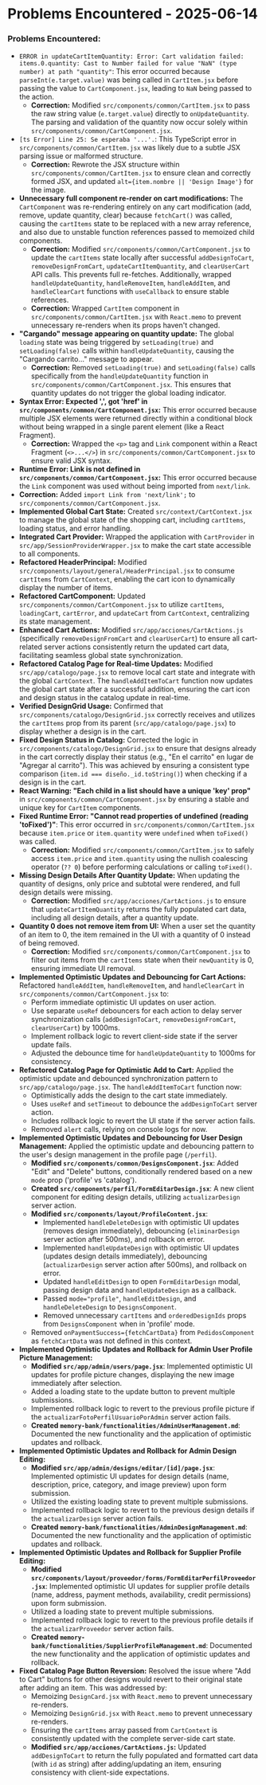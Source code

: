 # Problems Encountered - 2025-06-14

### Problems Encountered:
-   `ERROR in updateCartItemQuantity: Error: Cart validation failed: items.0.quantity: Cast to Number failed for value "NaN" (type number) at path "quantity"`: This error occurred because `parseInt(e.target.value)` was being called in `CartItem.jsx` before passing the value to `CartComponent.jsx`, leading to `NaN` being passed to the action.
    -   **Correction:** Modified `src/components/common/CartItem.jsx` to pass the raw string value (`e.target.value`) directly to `onUpdateQuantity`. The parsing and validation of the quantity now occur solely within `src/components/common/CartComponent.jsx`.
-   `[ts Error] Line 25: Se esperaba '...'.`: This TypeScript error in `src/components/common/CartItem.jsx` was likely due to a subtle JSX parsing issue or malformed structure.
    -   **Correction:** Rewrote the JSX structure within `src/components/common/CartItem.jsx` to ensure clean and correctly formed JSX, and updated `alt={item.nombre || 'Design Image'}` for the image.
-   **Unnecessary full component re-render on cart modifications:** The `CartComponent` was re-rendering entirely on any cart modification (add, remove, update quantity, clear) because `fetchCart()` was called, causing the `cartItems` state to be replaced with a new array reference, and also due to unstable function references passed to memoized child components.
    -   **Correction:** Modified `src/components/common/CartComponent.jsx` to update the `cartItems` state locally after successful `addDesignToCart`, `removeDesignFromCart`, `updateCartItemQuantity`, and `clearUserCart` API calls. This prevents full re-fetches. Additionally, wrapped `handleUpdateQuantity`, `handleRemoveItem`, `handleAddItem`, and `handleClearCart` functions with `useCallback` to ensure stable references.
    -   **Correction:** Wrapped `CartItem` component in `src/components/common/CartItem.jsx` with `React.memo` to prevent unnecessary re-renders when its props haven't changed.
-   **"Cargando" message appearing on quantity update:** The global `loading` state was being triggered by `setLoading(true)` and `setLoading(false)` calls within `handleUpdateQuantity`, causing the "Cargando carrito..." message to appear.
    -   **Correction:** Removed `setLoading(true)` and `setLoading(false)` calls specifically from the `handleUpdateQuantity` function in `src/components/common/CartComponent.jsx`. This ensures that quantity updates do not trigger the global loading indicator.
-   **Syntax Error: Expected ',', got 'href' in `src/components/common/CartComponent.jsx`:** This error occurred because multiple JSX elements were returned directly within a conditional block without being wrapped in a single parent element (like a React Fragment).
    -   **Correction:** Wrapped the `<p>` tag and `Link` component within a React Fragment (`<>...</>`) in `src/components/common/CartComponent.jsx` to ensure valid JSX syntax.
-   **Runtime Error: Link is not defined in `src/components/common/CartComponent.jsx`:** This error occurred because the `Link` component was used without being imported from `next/link`.
-   **Correction:** Added `import Link from 'next/link';` to `src/components/common/CartComponent.jsx`.
-   **Implemented Global Cart State:** Created `src/context/CartContext.jsx` to manage the global state of the shopping cart, including `cartItems`, loading status, and error handling.
-   **Integrated Cart Provider:** Wrapped the application with `CartProvider` in `src/app/SessionProviderWrapper.jsx` to make the cart state accessible to all components.
-   **Refactored HeaderPrincipal:** Modified `src/components/layout/general/HeaderPrincipal.jsx` to consume `cartItems` from `CartContext`, enabling the cart icon to dynamically display the number of items.
-   **Refactored CartComponent:** Updated `src/components/common/CartComponent.jsx` to utilize `cartItems`, `loadingCart`, `cartError`, and `updateCart` from `CartContext`, centralizing its state management.
-   **Enhanced Cart Actions:** Modified `src/app/acciones/CartActions.js` (specifically `removeDesignFromCart` and `clearUserCart`) to ensure all cart-related server actions consistently return the updated cart data, facilitating seamless global state synchronization.
-   **Refactored Catalog Page for Real-time Updates:** Modified `src/app/catalogo/page.jsx` to remove local cart state and integrate with the global `CartContext`. The `handleAddItemToCart` function now updates the global cart state after a successful addition, ensuring the cart icon and design status in the catalog update in real-time.
-   **Verified DesignGrid Usage:** Confirmed that `src/components/catalogo/DesignGrid.jsx` correctly receives and utilizes the `cartItems` prop from its parent (`src/app/catalogo/page.jsx`) to display whether a design is in the cart.
-   **Fixed Design Status in Catalog:** Corrected the logic in `src/components/catalogo/DesignGrid.jsx` to ensure that designs already in the cart correctly display their status (e.g., "En el carrito" en lugar de "Agregar al carrito"). This was achieved by ensuring a consistent type comparison (`item.id === diseño._id.toString()`) when checking if a design is in the cart.
-   **React Warning: "Each child in a list should have a unique 'key' prop"** in `src/components/common/CartComponent.jsx` by ensuring a stable and unique key for `CartItem` components.
-   **Fixed Runtime Error: "Cannot read properties of undefined (reading 'toFixed')"**: This error occurred in `src/components/common/CartItem.jsx` because `item.price` or `item.quantity` were `undefined` when `toFixed()` was called.
    -   **Correction:** Modified `src/components/common/CartItem.jsx` to safely access `item.price` and `item.quantity` using the nullish coalescing operator (`?? 0`) before performing calculations or calling `toFixed()`.
-   **Missing Design Details After Quantity Update:** When updating the quantity of designs, only price and subtotal were rendered, and full design details were missing.
    -   **Correction:** Modified `src/app/acciones/CartActions.js` to ensure that `updateCartItemQuantity` returns the fully populated cart data, including all design details, after a quantity update.
-   **Quantity 0 does not remove item from UI:** When a user set the quantity of an item to 0, the item remained in the UI with a quantity of 0 instead of being removed.
    -   **Correction:** Modified `src/components/common/CartComponent.jsx` to filter out items from the `cartItems` state when their `newQuantity` is 0, ensuring immediate UI removal.
-   **Implemented Optimistic Updates and Debouncing for Cart Actions:** Refactored `handleAddItem`, `handleRemoveItem`, and `handleClearCart` in `src/components/common/CartComponent.jsx` to:
    *   Perform immediate optimistic UI updates on user action.
    *   Use separate `useRef` debouncers for each action to delay server synchronization calls (`addDesignToCart`, `removeDesignFromCart`, `clearUserCart`) by 1000ms.
    *   Implement rollback logic to revert client-side state if the server update fails.
    *   Adjusted the debounce time for `handleUpdateQuantity` to 1000ms for consistency.
-   **Refactored Catalog Page for Optimistic Add to Cart:** Applied the optimistic update and debounced synchronization pattern to `src/app/catalogo/page.jsx`. The `handleAddItemToCart` function now:
    *   Optimistically adds the design to the cart state immediately.
    *   Uses `useRef` and `setTimeout` to debounce the `addDesignToCart` server action.
    *   Includes rollback logic to revert the UI state if the server action fails.
    *   Removed `alert` calls, relying on console logs for now.
-   **Implemented Optimistic Updates and Debouncing for User Design Management:** Applied the optimistic update and debouncing pattern to the user's design management in the profile page (`/perfil`).
    *   **Modified `src/components/common/DesignsComponent.jsx`**: Added "Edit" and "Delete" buttons, conditionally rendered based on a new `mode` prop ('profile' vs 'catalog').
    *   **Created `src/components/perfil/FormEditarDesign.jsx`**: A new client component for editing design details, utilizing `actualizarDesign` server action.
    *   **Modified `src/components/layout/ProfileContent.jsx`**:
        *   Implemented `handleDeleteDesign` with optimistic UI updates (removes design immediately), debouncing (`eliminarDesign` server action after 500ms), and rollback on error.
        *   Implemented `handleUpdateDesign` with optimistic UI updates (updates design details immediately), debouncing (`actualizarDesign` server action after 500ms), and rollback on error.
        *   Updated `handleEditDesign` to open `FormEditarDesign` modal, passing design data and `handleUpdateDesign` as a callback.
        *   Passed `mode="profile"`, `handleEditDesign`, and `handleDeleteDesign` to `DesignsComponent`.
        *   Removed unnecessary `cartItems` and `orderedDesignIds` props from `DesignsComponent` when in 'profile' mode.
    *   Removed `onPaymentSuccess={fetchCartData}` from `PedidosComponent` as `fetchCartData` was not defined in this context.
-   **Implemented Optimistic Updates and Rollback for Admin User Profile Picture Management:**
    *   **Modified `src/app/admin/users/page.jsx`**: Implemented optimistic UI updates for profile picture changes, displaying the new image immediately after selection.
    *   Added a loading state to the update button to prevent multiple submissions.
    *   Implemented rollback logic to revert to the previous profile picture if the `actualizarFotoPerfilUsuarioPorAdmin` server action fails.
    *   **Created `memory-bank/functionalities/AdminUserManagement.md`**: Documented the new functionality and the application of optimistic updates and rollback.
-   **Implemented Optimistic Updates and Rollback for Admin Design Editing:**
    *   **Modified `src/app/admin/designs/editar/[id]/page.jsx`**: Implemented optimistic UI updates for design details (name, description, price, category, and image preview) upon form submission.
    *   Utilized the existing loading state to prevent multiple submissions.
    *   Implemented rollback logic to revert to the previous design details if the `actualizarDesign` server action fails.
    *   **Created `memory-bank/functionalities/AdminDesignManagement.md`**: Documented the new functionality and the application of optimistic updates and rollback.
-   **Implemented Optimistic Updates and Rollback for Supplier Profile Editing:**
    *   **Modified `src/components/layout/proveedor/forms/FormEditarPerfilProveedor.jsx`**: Implemented optimistic UI updates for supplier profile details (name, address, payment methods, availability, credit permissions) upon form submission.
    *   Utilized a loading state to prevent multiple submissions.
    *   Implemented rollback logic to revert to the previous profile details if the `actualizarProveedor` server action fails.
    *   **Created `memory-bank/functionalities/SupplierProfileManagement.md`**: Documented the new functionality and the application of optimistic updates and rollback.
-   **Fixed Catalog Page Button Reversion:** Resolved the issue where "Add to Cart" buttons for other designs would revert to their original state after adding an item. This was addressed by:
    *   Memoizing `DesignCard.jsx` with `React.memo` to prevent unnecessary re-renders.
    *   Memoizing `DesignGrid.jsx` with `React.memo` to prevent unnecessary re-renders.
    *   Ensuring the `cartItems` array passed from `CartContext` is consistently updated with the complete server-side cart state.
    *   **Modified `src/app/acciones/CartActions.js`:** Updated `addDesignToCart` to return the fully populated and formatted cart data (with `id` as string) after adding/updating an item, ensuring consistency with client-side expectations.
